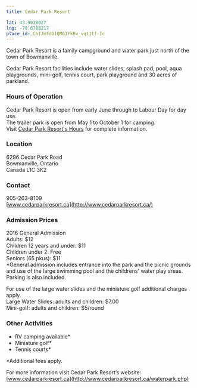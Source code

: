 ```yaml
---
title: Cedar Park Resort

lat: 43.9038027
lng: -78.6788217
place_id: ChIJmfdDIQMG1YkRv_vqt1tf-Ic
---
```


Cedar Park Resort is a family campground and water park just north of the town of Bowmanville.

Cedar Park Resort facilities include water slides, splash pad, pool, aqua playgrounds, mini-golf, tennis court, park playground and 30 acres of parkland.

### Hours of Operation

Cedar Park Resort is open from early June through to Labour Day for day use.   
The trailer park is open from May 1 to October 1 for camping.  
Visit [Cedar Park Resort's Hours](http://www.cedarparkresort.ca/hours.php) for complete information.  

### Location

6296 Cedar Park Road   
Bowmanville, Ontario   
Canada L1C 3K2   

### Contact

905-263-8109   
[www.cedarparkresort.ca](http://www.cedarparkresort.ca/)  

### Admission Prices

2016 General Admission  
Adults: $12  
Children 12 years and under: $11  
Children under 2: Free  
Seniors (65 pkus): $11  
*General admission includes entrance into the park and the picnic grounds and use of the large swimming pool and the childrens' water play areas. Parking is also included.  

For use of the large water slides and the miniature golf additional charges apply.  
Large Water Slides: adults and children: $7.00    
Mini-golf: adults and children: $5/round

### Other Activities

- RV camping available*
- Miniature golf*
- Tennis courts*
 
*Additional fees apply.  

For more information visit Cedar Park Resort’s website: [www.cedarparkresort.ca](http://www.cedarparkresort.ca/waterpark.php)
